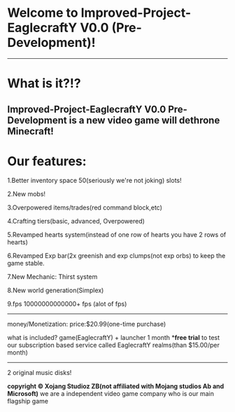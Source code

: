 # Welcome to Improved-Project-EaglecraftY V0.0 (Pre-Development)!
------------------------------------------------------------------
# What is it?!?
Improved-Project-EaglecraftY V0.0 Pre-Development 
is a new video game will dethrone Minecraft!
------------------------------------------------------------------
# Our features:
1.Better inventory space 50(seriously we're not joking) slots!

2.New mobs!

3.Overpowered items/trades(red command block,etc)

4.Crafting tiers(basic, advanced, Overpowered)

5.Revamped hearts system(instead of one row of hearts you have 2 rows of hearts)

6.Revamped Exp bar(2x greenish and exp clumps(not exp orbs) to keep the game stable.

7.New Mechanic: Thirst system

8.New world generation(Simplex)

9.fps 10000000000000+ fps (alot of fps)

-------------------------------------------------------------------
money/Monetization:
price:$20.99(one-time purchase)

what is included?
game(EaglecraftY) + launcher
1 month ***free trial** to test our subscription based service called EaglecraftY realms(than $15.00/per month)

--------------------------------------------------------------------
2 original music disks!

**copyright ©️ Xojang Studioz ZB(not affiliated with Mojang studios Ab and Microsoft)**
we are a independent video game company who is our main flagship game 

